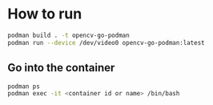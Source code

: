# How to run

```bash
podman build . -t opencv-go-podman
podman run --device /dev/video0 opencv-go-podman:latest
```


## Go into the container

```bash
podman ps
podman exec -it <container id or name> /bin/bash
```